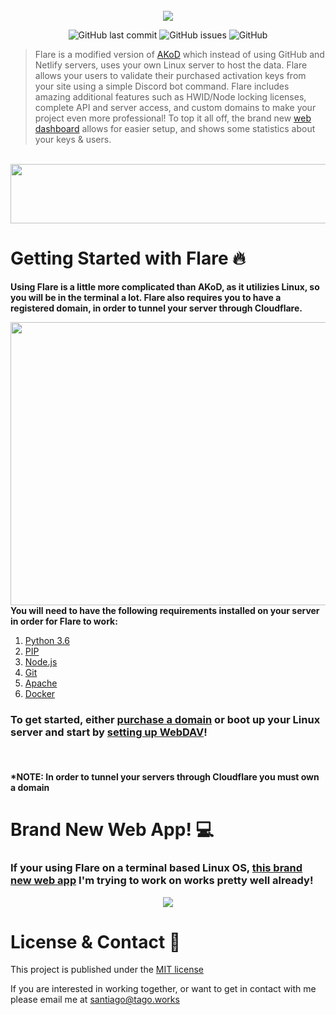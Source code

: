 <div align="center">
    </a>
    <br />
    <img align="center" src="https://cdn.discordapp.com/attachments/1092315227057561630/1230745160464338954/flare.png?ex=66346fc0&is=6621fac0&hm=b6dafeba296665988c5afaad3b1dd3d82abf143f1fdc76cd7299e259c94564cd&">
    
   ![GitHub last commit](https://img.shields.io/github/last-commit/tagoworks/flare)
   ![GitHub issues](https://img.shields.io/github/issues-raw/tagoworks/flare)
   ![GitHub](https://img.shields.io/github/license/tagoworks/flare)
    
</div>

> Flare is a modified version of [AKoD](https://github.com/tagoWorks/akod) which instead of using GitHub and Netlify servers, uses your own Linux server to host the data. Flare allows your users to validate their purchased activation keys from your site using a simple Discord bot command. Flare includes amazing additional features such as HWID/Node locking licenses, complete API and server access, and custom domains to make your project even more professional! To top it all off, the brand new [web dashboard](https://github.com/t-a-g-o/flare-dashboard) allows for easier setup, and shows some statistics about your keys & users.

<br />
<div align="center">
<img width="547.8" height="94.6" src="https://cdn.discordapp.com/attachments/1092315227057561630/1232924570206470144/keyadd.png?ex=662b39fc&is=6629e87c&hm=5c36b90a883b993ab22d8c088f8330f22c951a85a8186817152ae4c947482e7d&">
</div>

# Getting Started with Flare 🔥

**Using Flare is a little more complicated than AKoD, as it utilizies Linux, so you will be in the terminal a lot. Flare also requires you to have a registered domain, in order to tunnel your server through Cloudflare.**

<img align="right" width="550.4" height="453.6" src="https://cdn.discordapp.com/attachments/1092315227057561630/1232910500610703440/compare.png?ex=662b2ce1&is=6629db61&hm=8b3a8d872761bd22ae72b0daf79eab7225d3b01233824f9c2cd51d35a9b7e178&">

**You will need to have the following requirements installed on your server in order for Flare to work:**

   1. [Python 3.6](https://docs.python-guide.org/starting/install3/linux/)
   2. [PIP](https://www.tecmint.com/install-pip-in-linux/)
   3. [Node.js](https://snapcraft.io/node)
   4. [Git](https://git-scm.com/book/en/v2/Getting-Started-Installing-Git)
   5. [Apache](https://github.com/tagoWorks/flare/wiki/Installing-WebDAV#install-apache-web-server)
   6. [Docker](https://github.com/tagoWorks/flare/wiki/Setting-up-Cloudflare#how-to-install-docker-on-ubuntu)

### To get started, either [purchase a domain](https://github.com/tagoWorks/flare/wiki/Getting-a-Domain) or boot up your Linux server and start by [setting up WebDAV](https://github.com/tagoWorks/flare/wiki/Installing-WebDAV)!

<br />

#### *NOTE: In order to tunnel your servers through Cloudflare you must own a domain

# Brand New Web App! 💻
### If your using Flare on a terminal based Linux OS, [this brand new web app](https://github.com/t-a-g-o/flare-dashboard) I'm trying to work on works pretty well already!
<div align="center">
<img src="https://cdn.discordapp.com/attachments/1092315227057561630/1234875441526079579/showcase.png?ex=663252e0&is=66310160&hm=51da4ff2b518e6bf019d9bbe13ef2380dac81b242de95bf6b203ce2ab0cfb385&">
</div>

# License & Contact 📃
This project is published under the [MIT license](./LICENSE)

If you are interested in working together, or want to get in contact with me please email me at santiago@tago.works
